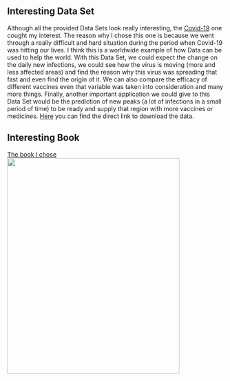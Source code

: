 ## Interesting Data Set
Although all the provided Data Sets look really interesting, the <a href="https://github.com/datasets/covid-19">Covid-19</a> one cought my interest. The reason why I chose this one is because we went through a really difficult and hard situation during the period when Covid-19 was hitting our lives. I think this is a worldwide example of how Data can be used to help the world. With this Data Set, we could expect the change on the daily new infections, we could see how the virus is moving (more and less affected areas) and find the reason why this virus was spreading that fast and even find the origin of it. We can also compare the efficacy of different vaccines even that variable was taken into consideration and many more things. Finally, another important application we could give to this Data Set would be the prediction of new peaks (a lot of infections in a small period of time) to be ready and supply that region with more vaccines or medicines. <a href="https://datahub.io/core/covid-19">Here</a> you can find the direct link to download the data.  
## Interesting Book
<a href="">The book I chose</a>  
<img src="https://github.com/MiguelBravoMartinez/MiguelBravoMartinez.GitHub.io/assets/143567337/ef487276-865d-48b3-97ad-79f3792dfc04" width="400" height="500"/>

